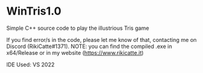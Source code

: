 # WinTris1.0
Simple C++ source code to play the illustrious Tris game

If you find error/s in the code, please let me know of that, contacting me on Discord (RikiCatte#1371). NOTE: you can find the compiled .exe in x64/Release or in my website (https://www.rikicatte.it)

IDE Used: VS 2022
